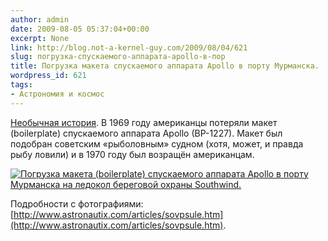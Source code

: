 ```yaml
---
author: admin
date: 2009-08-05 05:37:04+00:00
excerpt: None
link: http://blog.not-a-kernel-guy.com/2009/08/04/621
slug: погрузка-спускаемого-аппарата-apollo-в-пор
title: Погрузка макета спускаемого аппарата Apollo в порту Мурманска.
wordpress_id: 621
tags:
- Астрономия и космос
---
```


[Необычная история](http://www.astronautix.com/articles/sovpsule.htm). В 1969 году американцы потеряли макет (boilerplate) спускаемого аппарата Apollo (BP-1227). Макет был подобран советским «рыболовным» судном (хотя, может, и правда рыбу ловили) и в 1970 году был возращён американцам.

[![Погрузка макета (boilerplate) спускаемого аппарата Apollo в порту Мурманска на ледокол береговой охраны Southwind.](http://blog.not-a-kernel-guy.com/wp-content/uploads/2009/08/10apomurbp.jpg)](http://blog.not-a-kernel-guy.com/wp-content/uploads/2009/08/10apomurbp.jpg)

Подробности с фотографиями: [http://www.astronautix.com/articles/sovpsule.htm](http://www.astronautix.com/articles/sovpsule.htm).
